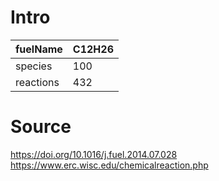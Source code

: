 # Intro
| fuelName      | C12H26 |
| --------------------          | ------------------------------------------------- |
| species       | 100       |
| reactions     | 432        |


# Source

https://doi.org/10.1016/j.fuel.2014.07.028
https://www.erc.wisc.edu/chemicalreaction.php